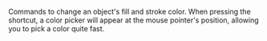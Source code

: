 Commands to change an object's fill and stroke color. When pressing the shortcut, a color picker will appear at the mouse pointer's position, allowing you to pick a color quite fast.

